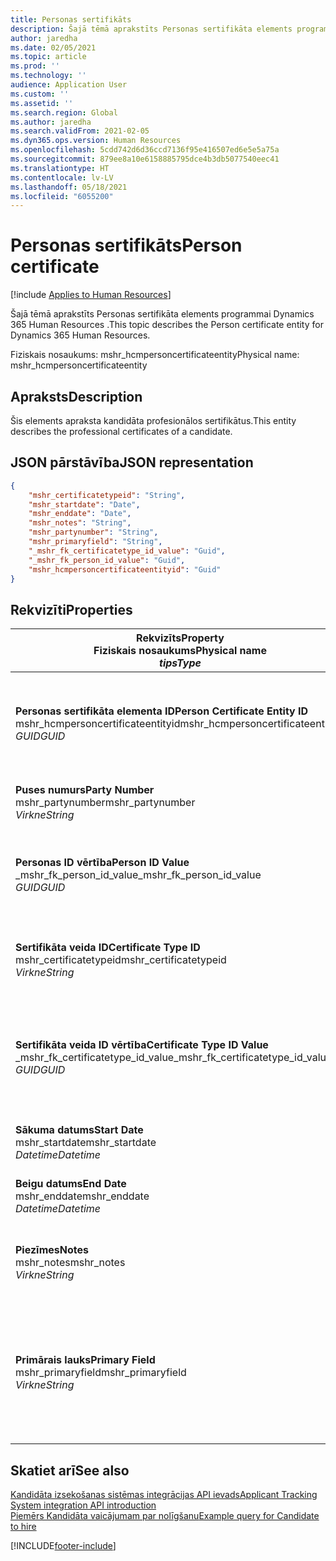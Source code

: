 ```yaml
---
title: Personas sertifikāts
description: Šajā tēmā aprakstīts Personas sertifikāta elements programmai Dynamics 365 Human Resources .
author: jaredha
ms.date: 02/05/2021
ms.topic: article
ms.prod: ''
ms.technology: ''
audience: Application User
ms.custom: ''
ms.assetid: ''
ms.search.region: Global
ms.author: jaredha
ms.search.validFrom: 2021-02-05
ms.dyn365.ops.version: Human Resources
ms.openlocfilehash: 5cdd742d6d36ccd7136f95e416507ed6e5e5a75a
ms.sourcegitcommit: 879ee8a10e6158885795dce4b3db5077540eec41
ms.translationtype: HT
ms.contentlocale: lv-LV
ms.lasthandoff: 05/18/2021
ms.locfileid: "6055200"
---
```

# <a name="person-certificate"></a><span data-ttu-id="c7723-103">Personas sertifikāts</span><span class="sxs-lookup"><span data-stu-id="c7723-103">Person certificate</span></span>

[!include [Applies to Human Resources](../includes/applies-to-hr.md)]

<span data-ttu-id="c7723-104">Šajā tēmā aprakstīts Personas sertifikāta elements programmai Dynamics 365 Human Resources .</span><span class="sxs-lookup"><span data-stu-id="c7723-104">This topic describes the Person certificate entity for Dynamics 365 Human Resources.</span></span>

<span data-ttu-id="c7723-105">Fiziskais nosaukums: mshr_hcmpersoncertificateentity</span><span class="sxs-lookup"><span data-stu-id="c7723-105">Physical name: mshr_hcmpersoncertificateentity</span></span>

## <a name="description"></a><span data-ttu-id="c7723-106">Apraksts</span><span class="sxs-lookup"><span data-stu-id="c7723-106">Description</span></span>

<span data-ttu-id="c7723-107">Šis elements apraksta kandidāta profesionālos sertifikātus.</span><span class="sxs-lookup"><span data-stu-id="c7723-107">This entity describes the professional certificates of a candidate.</span></span>

## <a name="json-representation"></a><span data-ttu-id="c7723-108">JSON pārstāvība</span><span class="sxs-lookup"><span data-stu-id="c7723-108">JSON representation</span></span>

```json
{
    "mshr_certificatetypeid": "String",
    "mshr_startdate": "Date",
    "mshr_enddate": "Date",
    "mshr_notes": "String",
    "mshr_partynumber": "String",
    "mshr_primaryfield": "String",
    "_mshr_fk_certificatetype_id_value": "Guid",
    "_mshr_fk_person_id_value": "Guid",
    "mshr_hcmpersoncertificateentityid": "Guid"
}
```

## <a name="properties"></a><span data-ttu-id="c7723-109">Rekvizīti</span><span class="sxs-lookup"><span data-stu-id="c7723-109">Properties</span></span>

| <span data-ttu-id="c7723-110">Rekvizīts</span><span class="sxs-lookup"><span data-stu-id="c7723-110">Property</span></span><br><span data-ttu-id="c7723-111">**Fiziskais nosaukums**</span><span class="sxs-lookup"><span data-stu-id="c7723-111">**Physical name**</span></span><br><span data-ttu-id="c7723-112">**_tips_**</span><span class="sxs-lookup"><span data-stu-id="c7723-112">**_Type_**</span></span> | <span data-ttu-id="c7723-113">Izmantot</span><span class="sxs-lookup"><span data-stu-id="c7723-113">Use</span></span> | <span data-ttu-id="c7723-114">Apraksts</span><span class="sxs-lookup"><span data-stu-id="c7723-114">Description</span></span> |
| --- | --- | --- |
| <span data-ttu-id="c7723-115">**Personas sertifikāta elementa ID**</span><span class="sxs-lookup"><span data-stu-id="c7723-115">**Person Certificate Entity ID**</span></span><br><span data-ttu-id="c7723-116">mshr_hcmpersoncertificateentityid</span><span class="sxs-lookup"><span data-stu-id="c7723-116">mshr_hcmpersoncertificateentityid</span></span><br><span data-ttu-id="c7723-117">*GUID*</span><span class="sxs-lookup"><span data-stu-id="c7723-117">*GUID*</span></span> | <span data-ttu-id="c7723-118">Tikai lasāms</span><span class="sxs-lookup"><span data-stu-id="c7723-118">Read-only</span></span><br><span data-ttu-id="c7723-119">Obligāts</span><span class="sxs-lookup"><span data-stu-id="c7723-119">Required</span></span> | <span data-ttu-id="c7723-120">Sistēmas ģenerēts unikāls identifikators personas sertifikāta elementa ierakstam.</span><span class="sxs-lookup"><span data-stu-id="c7723-120">System-generated unique identifier for the person certificate entity record.</span></span> |
| <span data-ttu-id="c7723-121">**Puses numurs**</span><span class="sxs-lookup"><span data-stu-id="c7723-121">**Party Number**</span></span><br><span data-ttu-id="c7723-122">mshr_partynumber</span><span class="sxs-lookup"><span data-stu-id="c7723-122">mshr_partynumber</span></span><br><span data-ttu-id="c7723-123">*Virkne*</span><span class="sxs-lookup"><span data-stu-id="c7723-123">*String*</span></span> | <span data-ttu-id="c7723-124">Lasīt/rakstīt</span><span class="sxs-lookup"><span data-stu-id="c7723-124">Read/write</span></span><br><span data-ttu-id="c7723-125">Obligāts</span><span class="sxs-lookup"><span data-stu-id="c7723-125">Required</span></span> | <span data-ttu-id="c7723-126">Kandidāta puses (personas) ID.</span><span class="sxs-lookup"><span data-stu-id="c7723-126">The party (person) ID of the candidate.</span></span> |
| <span data-ttu-id="c7723-127">**Personas ID vērtība**</span><span class="sxs-lookup"><span data-stu-id="c7723-127">**Person ID Value**</span></span><br><span data-ttu-id="c7723-128">_mshr_fk_person_id_value</span><span class="sxs-lookup"><span data-stu-id="c7723-128">_mshr_fk_person_id_value</span></span><br><span data-ttu-id="c7723-129">*GUID*</span><span class="sxs-lookup"><span data-stu-id="c7723-129">*GUID*</span></span> | <span data-ttu-id="c7723-130">Tikai lasāms</span><span class="sxs-lookup"><span data-stu-id="c7723-130">Read-only</span></span><br><span data-ttu-id="c7723-131">Obligāts</span><span class="sxs-lookup"><span data-stu-id="c7723-131">Required</span></span><br><span data-ttu-id="c7723-132">Ārējā atslēga: mshr_dirpersonentity mshr_dirpersonentityid</span><span class="sxs-lookup"><span data-stu-id="c7723-132">Foreign key: mshr_dirpersonentityid of mshr_dirpersonentity</span></span> | <span data-ttu-id="c7723-133">Sistēmas ģenerēts puses (personas) elementa ieraksta identifikators.</span><span class="sxs-lookup"><span data-stu-id="c7723-133">The system-generated identifier of the party (person) entity record.</span></span> |
| <span data-ttu-id="c7723-134">**Sertifikāta veida ID**</span><span class="sxs-lookup"><span data-stu-id="c7723-134">**Certificate Type ID**</span></span><br><span data-ttu-id="c7723-135">mshr_certificatetypeid</span><span class="sxs-lookup"><span data-stu-id="c7723-135">mshr_certificatetypeid</span></span><br><span data-ttu-id="c7723-136">*Virkne*</span><span class="sxs-lookup"><span data-stu-id="c7723-136">*String*</span></span> | <span data-ttu-id="c7723-137">Lasīt/rakstīt</span><span class="sxs-lookup"><span data-stu-id="c7723-137">Read/write</span></span><br><span data-ttu-id="c7723-138">Obligāts</span><span class="sxs-lookup"><span data-stu-id="c7723-138">Required</span></span> |  <span data-ttu-id="c7723-139">Personāla vadībā definētā sertifikāta veida identifikators.</span><span class="sxs-lookup"><span data-stu-id="c7723-139">The identifier of the certificate type defined in Human Resources.</span></span> |
| <span data-ttu-id="c7723-140">**Sertifikāta veida ID vērtība**</span><span class="sxs-lookup"><span data-stu-id="c7723-140">**Certificate Type ID Value**</span></span><br><span data-ttu-id="c7723-141">_mshr_fk_certificatetype_id_value</span><span class="sxs-lookup"><span data-stu-id="c7723-141">_mshr_fk_certificatetype_id_value</span></span><br><span data-ttu-id="c7723-142">*GUID*</span><span class="sxs-lookup"><span data-stu-id="c7723-142">*GUID*</span></span> | <span data-ttu-id="c7723-143">Tikai lasāms</span><span class="sxs-lookup"><span data-stu-id="c7723-143">Read-only</span></span><br><span data-ttu-id="c7723-144">Obligāts</span><span class="sxs-lookup"><span data-stu-id="c7723-144">Required</span></span><br><span data-ttu-id="c7723-145">Ārējā atslēga: mshr_hcmcertificatetypeentity mshr_hcmcertificatetypeentityid</span><span class="sxs-lookup"><span data-stu-id="c7723-145">Foreign key: mshr_hcmcertificatetypeentityid of mshr_hcmcertificatetypeentity</span></span> | <span data-ttu-id="c7723-146">Sistēmas ģenerēts saistītā elementa sertifikāta veida unikālais identifikators.</span><span class="sxs-lookup"><span data-stu-id="c7723-146">System-generated unique identifier of the certificate type in the associated entity.</span></span> |
| <span data-ttu-id="c7723-147">**Sākuma datums**</span><span class="sxs-lookup"><span data-stu-id="c7723-147">**Start Date**</span></span><br><span data-ttu-id="c7723-148">mshr_startdate</span><span class="sxs-lookup"><span data-stu-id="c7723-148">mshr_startdate</span></span><br><span data-ttu-id="c7723-149">*Datetime*</span><span class="sxs-lookup"><span data-stu-id="c7723-149">*Datetime*</span></span> | <span data-ttu-id="c7723-150">Lasīt/rakstīt</span><span class="sxs-lookup"><span data-stu-id="c7723-150">Read/write</span></span><br><span data-ttu-id="c7723-151">Obligāts</span><span class="sxs-lookup"><span data-stu-id="c7723-151">Required</span></span> | <span data-ttu-id="c7723-152">Datums, kurā sertifikāts tika izsniegts.</span><span class="sxs-lookup"><span data-stu-id="c7723-152">The date at which the certificate was issued.</span></span> |
| <span data-ttu-id="c7723-153">**Beigu datums**</span><span class="sxs-lookup"><span data-stu-id="c7723-153">**End Date**</span></span><br><span data-ttu-id="c7723-154">mshr_enddate</span><span class="sxs-lookup"><span data-stu-id="c7723-154">mshr_enddate</span></span><br><span data-ttu-id="c7723-155">*Datetime*</span><span class="sxs-lookup"><span data-stu-id="c7723-155">*Datetime*</span></span> | <span data-ttu-id="c7723-156">Lasīt/rakstīt</span><span class="sxs-lookup"><span data-stu-id="c7723-156">Read/write</span></span><br><span data-ttu-id="c7723-157">Neobligāti</span><span class="sxs-lookup"><span data-stu-id="c7723-157">Optional</span></span> | <span data-ttu-id="c7723-158">Datums, kurā sertifikāta derīgums beigsies.</span><span class="sxs-lookup"><span data-stu-id="c7723-158">The date at which the certificate will expire.</span></span> |
| <span data-ttu-id="c7723-159">**Piezīmes**</span><span class="sxs-lookup"><span data-stu-id="c7723-159">**Notes**</span></span><br><span data-ttu-id="c7723-160">mshr_notes</span><span class="sxs-lookup"><span data-stu-id="c7723-160">mshr_notes</span></span><br><span data-ttu-id="c7723-161">*Virkne*</span><span class="sxs-lookup"><span data-stu-id="c7723-161">*String*</span></span> | <span data-ttu-id="c7723-162">Lasīt/rakstīt</span><span class="sxs-lookup"><span data-stu-id="c7723-162">Read/write</span></span><br><span data-ttu-id="c7723-163">Neobligāti</span><span class="sxs-lookup"><span data-stu-id="c7723-163">Optional</span></span> | <span data-ttu-id="c7723-164">Piezīmes, ko izmantot personāla atlases darbiniekiem un darbā pieņēmējiem.</span><span class="sxs-lookup"><span data-stu-id="c7723-164">Notes for use by hiring managers and recruiters.</span></span> |
| <span data-ttu-id="c7723-165">**Primārais lauks**</span><span class="sxs-lookup"><span data-stu-id="c7723-165">**Primary Field**</span></span><br><span data-ttu-id="c7723-166">mshr_primaryfield</span><span class="sxs-lookup"><span data-stu-id="c7723-166">mshr_primaryfield</span></span><br><span data-ttu-id="c7723-167">*Virkne*</span><span class="sxs-lookup"><span data-stu-id="c7723-167">*String*</span></span> | <span data-ttu-id="c7723-168">Tikai lasāms</span><span class="sxs-lookup"><span data-stu-id="c7723-168">Read-only</span></span><br><span data-ttu-id="c7723-169">Obligāts</span><span class="sxs-lookup"><span data-stu-id="c7723-169">Required</span></span> |  <span data-ttu-id="c7723-170">Lauks, kas jāizmanto kā elementa ieraksta identifikators.</span><span class="sxs-lookup"><span data-stu-id="c7723-170">Field to be used as an identifier of the entity record.</span></span> <span data-ttu-id="c7723-171">Puses numura, sertifikāta veida ID un sākuma datuma kombinācija.</span><span class="sxs-lookup"><span data-stu-id="c7723-171">Combination of party number, certificate type ID, and start date.</span></span> |

## <a name="see-also"></a><span data-ttu-id="c7723-172">Skatiet arī</span><span class="sxs-lookup"><span data-stu-id="c7723-172">See also</span></span>

[<span data-ttu-id="c7723-173">Kandidāta izsekošanas sistēmas integrācijas API ievads</span><span class="sxs-lookup"><span data-stu-id="c7723-173">Applicant Tracking System integration API introduction</span></span>](hr-admin-integration-ats-api-introduction.md)<br>
[<span data-ttu-id="c7723-174">Piemērs Kandidāta vaicājumam par nolīgšanu</span><span class="sxs-lookup"><span data-stu-id="c7723-174">Example query for Candidate to hire</span></span>](hr-admin-integration-ats-api-candidate-to-hire-example-query.md)



[!INCLUDE[footer-include](../includes/footer-banner.md)]